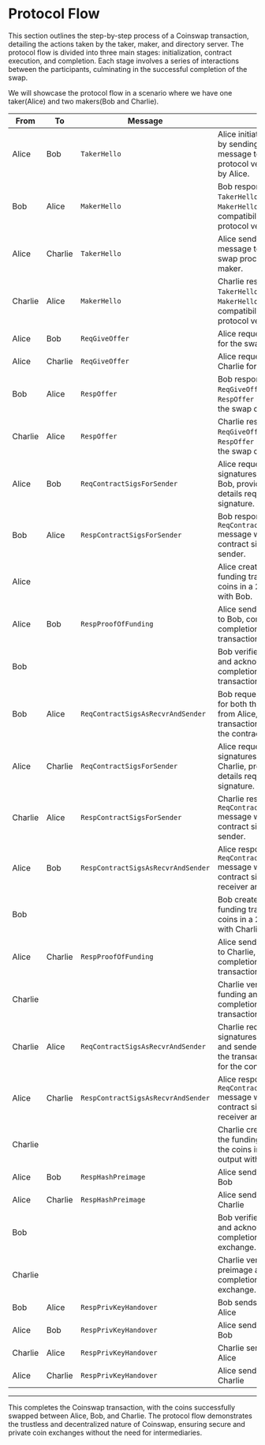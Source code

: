 # Protocol Flow

This section outlines the step-by-step process of a Coinswap transaction, detailing the actions taken by the taker, maker, and directory server. The protocol flow is divided into three main stages: initialization, contract execution, and completion. Each stage involves a series of interactions between the participants, culminating in the successful completion of the swap.

We will showcase the protocol flow in a scenario where we have one taker(Alice) and two makers(Bob and Charlie).

From | To | Message | Description
--- | --- | --- | ---
Alice | Bob | `TakerHello` | Alice initiates the swap process by sending a `TakerHello` message to Bob, indicating the protocol version range supported by Alice.
Bob | Alice | `MakerHello` | Bob responds to Alice's `TakerHello` message with a `MakerHello` message, confirming compatibility and establishing the protocol version range.
Alice | Charlie | `TakerHello` | Alice sends a `TakerHello` message to Charlie, initiating the swap process with the second maker.
Charlie | Alice | `MakerHello` | Charlie responds to Alice's `TakerHello` message with a `MakerHello` message, confirming compatibility and establishing the protocol version range.
Alice | Bob | `ReqGiveOffer` | Alice requests an offer from Bob for the swap.
Alice | Charlie | `ReqGiveOffer` | Alice requests an offer from Charlie for the swap.
Bob | Alice | `RespOffer` | Bob responds to Alice's `ReqGiveOffer` message with an `RespOffer` message containing the swap offer details.
Charlie | Alice | `RespOffer` | Charlie responds to Alice's `ReqGiveOffer` message with an `RespOffer` message containing the swap offer details.
Alice | Bob | `ReqContractSigsForSender` | Alice requests contract signatures for the sender from Bob, providing the transaction details required for the contract signature.
Bob | Alice | `RespContractSigsForSender` | Bob responds to Alice's `ReqContractSigsForSender` message with the required contract signatures for the sender.
Alice | | | Alice creates and broadcasts the funding transaction to lock the coins in a 2-of-2 multisig output with Bob.
Alice | Bob | `RespProofOfFunding` | Alice sends the proof of funding to Bob, confirming the completion of the funding transaction.
Bob | | | Bob verifies the proof of funding and acknowledges the completion of the funding transaction.
Bob | Alice | `ReqContractSigsAsRecvrAndSender` | Bob requests contract signatures for both the receiver and sender from Alice, providing the transaction details required for the contract signature.
Alice | Charlie | `ReqContractSigsForSender` | Alice requests contract signatures for the sender from Charlie, providing the transaction details required for the contract signature.
Charlie | Alice | `RespContractSigsForSender` | Charlie responds to Alice's `ReqContractSigsForSender` message with the required contract signatures for the sender.
Alice | Bob | `RespContractSigsAsRecvrAndSender` | Alice responds to Bob's `ReqContractSigsAsRecvrAndSender` message with the required contract signatures for both the receiver and sender.
Bob | | | Bob creates and broadcasts the funding transaction to lock the coins in a 2-of-2 multisig output with Charlie.
Alice | Charlie | `RespProofOfFunding` | Alice sends the proof of funding to Charlie, confirming the completion of the funding transaction.
Charlie | | | Charlie verifies the proof of funding and acknowledges the completion of the funding transaction.
Charlie | Alice | `ReqContractSigsAsRecvrAndSender` | Charlie requests contract signatures for both the receiver and sender from Alice, providing the transaction details required for the contract signature.
Alice | Charlie | `RespContractSigsAsRecvrAndSender` | Alice responds to Charlie's `ReqContractSigsAsRecvrAndSender` message with the required contract signatures for both the receiver and sender.
Charlie | | | Charlie creates and broadcasts the funding transaction to lock the coins in a 2-of-2 multisig output with Alice.
Alice | Bob | `RespHashPreimage` | Alice sends the hash preimage to Bob
Alice | Charlie | `RespHashPreimage` | Alice sends the hash preimage to Charlie
Bob | | | Bob verifies the hash preimage and acknowledges the completion of the hash preimage exchange.
Charlie | | | Charlie verifies the hash preimage and acknowledges the completion of the hash preimage exchange.
Bob | Alice | `RespPrivKeyHandover` | Bob sends the private key to Alice
Alice | Bob | `RespPrivKeyHandover` | Alice sends the private key to Bob
Charlie | Alice | `RespPrivKeyHandover` | Charlie sends the private key to Alice
Alice | Charlie | `RespPrivKeyHandover` | Alice sends the private key to Charlie

----------------
This completes the Coinswap transaction, with the coins successfully swapped between Alice, Bob, and Charlie. The protocol flow demonstrates the trustless and decentralized nature of Coinswap, ensuring secure and private coin exchanges without the need for intermediaries.
